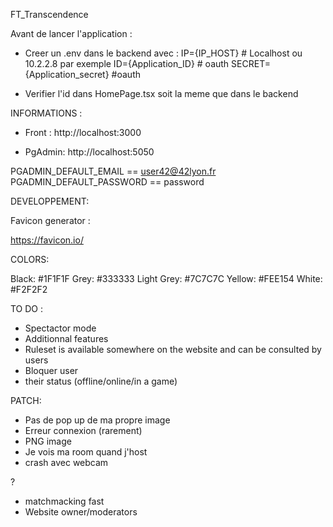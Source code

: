 FT_Transcendence

Avant de lancer l'application :

- Creer un .env dans le backend avec : 
    IP={IP_HOST}  # Localhost ou 10.2.2.8 par exemple
    ID={Application_ID} # oauth
    SECRET={Application_secret} #oauth

- Verifier l'id dans HomePage.tsx soit la meme que dans le backend

INFORMATIONS :

- Front : http://localhost:3000

- PgAdmin: http://localhost:5050

PGADMIN_DEFAULT_EMAIL == user42@42lyon.fr
PGADMIN_DEFAULT_PASSWORD == password

DEVELOPPEMENT:

Favicon generator :

https://favicon.io/

COLORS:

Black:      #1F1F1F
Grey:       #333333
Light Grey: #7C7C7C
Yellow:     #FEE154
White:      #F2F2F2

TO DO :
- Spectactor mode
- Additionnal features
- Ruleset is available somewhere on the website and can be consulted by users
- Bloquer user
- their status (offline/online/in a game)

PATCH:
- Pas de pop up de ma propre image
- Erreur connexion (rarement)
- PNG image
- Je vois ma room quand j'host
- crash avec webcam

?
- matchmacking fast
- Website owner/moderators
